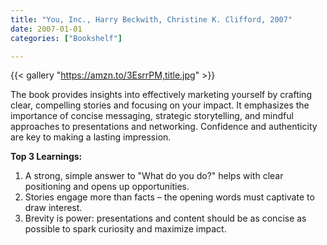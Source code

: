 ```yaml
---
title: "You, Inc., Harry Beckwith, Christine K. Clifford, 2007"
date: 2007-01-01
categories: ["Bookshelf"]

---
```


{{< gallery "https://amzn.to/3EsrrPM,title.jpg" >}}

The book provides insights into effectively marketing yourself by crafting clear, compelling stories and focusing on your impact. It emphasizes the importance of concise messaging, strategic storytelling, and mindful approaches to presentations and networking. Confidence and authenticity are key to making a lasting impression.

**Top 3 Learnings:**

1. A strong, simple answer to "What do you do?" helps with clear positioning and opens up opportunities.
2. Stories engage more than facts – the opening words must captivate to draw interest.
3. Brevity is power: presentations and content should be as concise as possible to spark curiosity and maximize impact.
